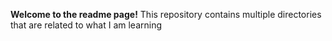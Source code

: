 **Welcome to the readme page!**
 This repository contains multiple directories that are related to what I am learning
